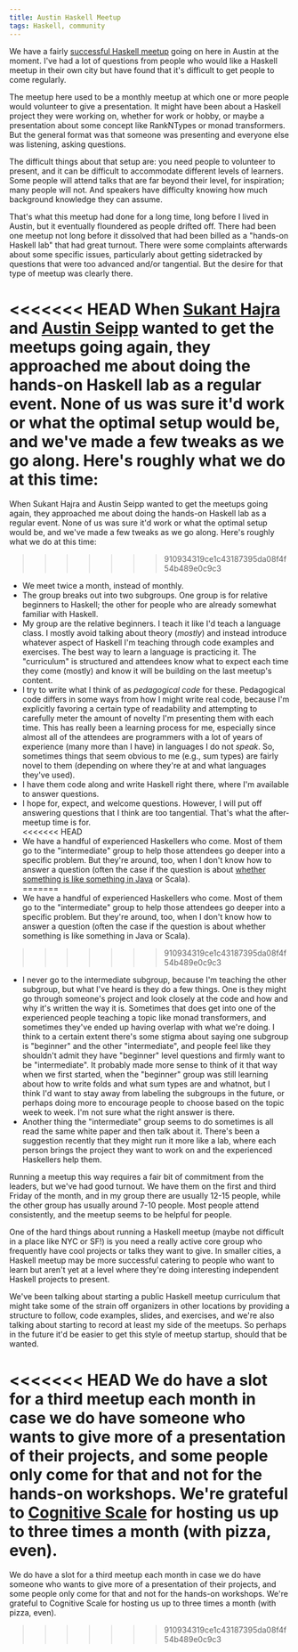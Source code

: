 ```yaml
---
title: Austin Haskell Meetup
tags: Haskell, community
---
```


We have a fairly [successful Haskell meetup](https://www.meetup.com/ATX-Haskell/) going on here in Austin at the moment. I've had a lot of questions from people who would like a Haskell meetup in their own city but have found that it's difficult to get people to come regularly.

The meetup here used to be a monthly meetup at which one or more people would volunteer to give a presentation. It might have been about a Haskell project they were working on, whether for work or hobby, or maybe a presentation about some concept like RankNTypes or monad transformers. But the general format was that someone was presenting and everyone else was listening, asking questions.

The difficult things about that setup are: you need people to volunteer to present, and it can be difficult to accommodate different levels of learners. Some people will attend talks that are far beyond their level, for inspiration; many people will not. And speakers have difficulty knowing how much background knowledge they can assume.

That's what this meetup had done for a long time, long before I lived in Austin, but it eventually floundered as people drifted off. There had been one meetup not long before it dissolved that had been billed as a "hands-on Haskell lab" that had great turnout. There were some complaints afterwards about some specific issues, particularly about getting sidetracked by questions that were too advanced and/or tangential. But the desire for that type of meetup was clearly there.

<<<<<<< HEAD
When [Sukant Hajra](https://twitter.com/shajra) and [Austin Seipp](https://twitter.com/stdlib) wanted to get the meetups going again, they approached me about doing the hands-on Haskell lab as a regular event. None of us was sure it'd work or what the optimal setup would be, and we've made a few tweaks as we go along. Here's roughly what we do at this time:  
=======
When Sukant Hajra and Austin Seipp wanted to get the meetups going again, they approached me about doing the hands-on Haskell lab as a regular event. None of us was sure it'd work or what the optimal setup would be, and we've made a few tweaks as we go along. Here's roughly what we do at this time:  
>>>>>>> 910934319ce1c43187395da08f4f54b489e0c9c3

- We meet twice a month, instead of monthly.  
- The group breaks out into two subgroups. One group is for relative beginners to Haskell; the other for people who are already somewhat familiar with Haskell.  
- My group are the relative beginners. I teach it like I'd teach a language class. I mostly avoid talking about theory (*mostly*) and instead introduce whatever aspect of Haskell I'm teaching through code examples and exercises. The best way to learn a language is practicing it. The "curriculum" is structured and attendees know what to expect each time they come (mostly) and know it will be building on the last meetup's content. 
- I try to write what I think of as *pedagogical code* for these. Pedagogical code differs in some ways from how I might write real code, because I'm explicitly favoring a certain type of readability and attempting to carefully meter the amount of novelty I'm presenting them with each time. This has really been a learning process for me, especially since almost all of the attendees are programmers with a lot of years of experience (many more than I have) in languages I do not *speak*. So, sometimes things that seem obvious to me (e.g., sum types) are fairly novel to them (depending on where they're at and what languages they've used).  
- I have them code along and write Haskell right there, where I'm available to answer questions.  
- I hope for, expect, and welcome questions. However, I will put off answering questions that I think are too tangential. That's what the after-meetup time is for.  
<<<<<<< HEAD
- We have a handful of experienced Haskellers who come. Most of them go to the "intermediate" group to help those attendees go deeper into a specific problem. But they're around, too, when I don't know how to answer a question (often the case if the question is about [whether something is like something in Java](https://joyofhaskell.com/posts/2017-03-15-typeclasses-in-translation.html) or Scala).  
=======
- We have a handful of experienced Haskellers who come. Most of them go to the "intermediate" group to help those attendees go deeper into a specific problem. But they're around, too, when I don't know how to answer a question (often the case if the question is about whether something is like something in Java or Scala).  
>>>>>>> 910934319ce1c43187395da08f4f54b489e0c9c3
- I never go to the intermediate subgroup, because I'm teaching the other subgroup, but what I've heard is they do a few things. One is they might go through someone's project and look closely at the code and how and why it's written the way it is. Sometimes that does get into one of the experienced people teaching a topic like monad transformers, and sometimes they've ended up having overlap with what we're doing. I think to a certain extent there's some stigma about saying one subgroup is "beginner" and the other "intermediate", and people feel like they shouldn't admit they have "beginner" level questions and firmly want to be "intermediate". It probably made more sense to think of it that way when we first started, when the "beginner" group was still learning about how to write folds and what sum types are and whatnot, but I think I'd want to stay away from labeling the subgroups in the future, or perhaps doing more to encourage people to choose based on the topic week to week. I'm not sure what the right answer is there.  
- Another thing the "intermediate" group seems to do sometimes is all read the same white paper and then talk about it. There's been a suggestion recently that they might run it more like a lab, where each person brings the project they want to work on and the experienced Haskellers help them.  

Running a meetup this way requires a fair bit of commitment from the leaders, but we've had good turnout. We have them on the first and third Friday of the month, and in my group there are usually 12-15 people, while the other group has usually around 7-10 people. Most people attend consistently, and the meetup seems to be helpful for people. 

One of the hard things about running a Haskell meetup (maybe not difficult in a place like NYC or SF!) is you need a really active core group who frequently have cool projects or talks they want to give. In smaller cities, a Haskell meetup may be more successful catering to people who want to learn but aren't yet at a level where they're doing interesting independent Haskell projects to present.

We've been talking about starting a public Haskell meetup curriculum that might take some of the strain off organizers in other locations by providing a structure to follow, code examples, slides, and exercises, and we're also talking about starting to record at least my side of the meetups. So perhaps in the future it'd be easier to get this style of meetup startup, should that be wanted. 

<<<<<<< HEAD
We do have a slot for a third meetup each month in case we do have someone who wants to give more of a presentation of their projects, and some people only come for that and not for the hands-on workshops. We're grateful to [Cognitive Scale](https://www.cognitivescale.com/) for hosting us up to three times a month (with pizza, even).
=======
We do have a slot for a third meetup each month in case we do have someone who wants to give more of a presentation of their projects, and some people only come for that and not for the hands-on workshops. We're grateful to Cognitive Scale for hosting us up to three times a month (with pizza, even).
>>>>>>> 910934319ce1c43187395da08f4f54b489e0c9c3

